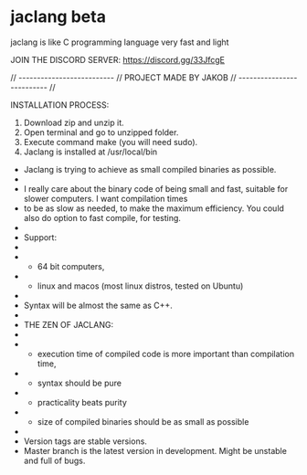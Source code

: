 # jaclang beta
jaclang is like C programming language very fast and light

JOIN THE DISCORD SERVER: https://discord.gg/33JfcgE

// -------------------------- //
 PROJECT MADE BY JAKOB
// -------------------------- //

INSTALLATION PROCESS:
1. Download zip and unzip it.
2. Open terminal and go to unzipped folder.
3. Execute command make (you will need sudo).
4. Jaclang is installed at /usr/local/bin



 * Jaclang is trying to achieve as small compiled binaries as possible.
 * 
 * I really care about the binary code of being small and fast, suitable for slower computers. I want compilation times 
 * to be as slow as needed, to make the maximum efficiency. You could also do option to fast compile, for testing.
 * 
 * Support:
 * 
 * - 64 bit computers,
 * - linux and macos (most linux distros, tested on Ubuntu)
 * 
 * Syntax will be almost the same as C++.
 * 
 *  THE ZEN OF JACLANG:
 * 
 * - execution time of compiled code is more important than compilation time,
 * - syntax should be pure
 * - practicality beats purity
 * - size of compiled binaries should be as small as possible
 *
 * Version tags are stable versions. 
 * Master branch is the latest version in development. Might be unstable and full of bugs.

